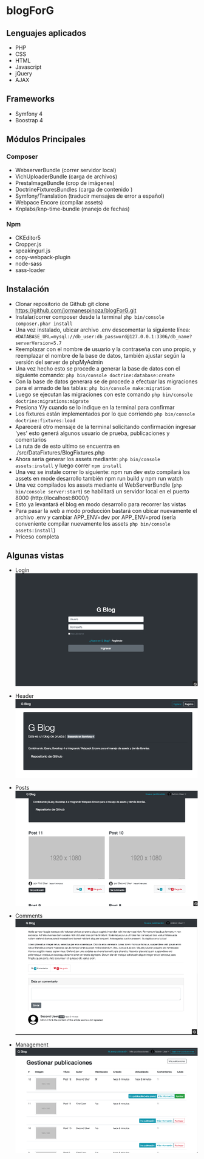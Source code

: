 # blogForG

## Lenguajes aplicados

* PHP
* CSS
* HTML
* Javascript
* jQuery
* AJAX

## Frameworks
* Symfony 4
* Boostrap 4

## Módulos Principales

### Composer
* WebserverBundle (correr servidor local)
* VichUploaderBundle (carga de archivos)
* PrestaImageBundle (crop de imágenes)
* DoctrineFixturesBundles (carga de contenido )
* Symfony/Translation (traducir mensajes de error a español)
* Webpace Encore (compilar assets)
* Knplabs/knp-time-bundle (manejo de fechas)

### Npm
* CKEditor5
* Cropper.js
* speakingurl.js
* copy-webpack-plugin
* node-sass
* sass-loader

## Instalación
* Clonar repositorio de Github git clone https://github.com/jormanespinoza/blogForG.git
* Instalar/correr composer desde la terminal `php bin/console composer.phar install`
* Una vez instalado, ubicar archivo .env descomentar la siguiente línea:
`#DATABASE_URL=mysql://db_user:db_password@127.0.0.1:3306/db_name?serverVersion=5.7`
* Reemplazar con el nombre de usuario y la contraseña con uno propio, y reemplazar el nombre de la base de datos, también ajustar según la versión del server de phpMyAdmin
* Una vez hecho esto se procede a generar la base de datos con el siguiente comando: `php bin/console doctrine:database:create`
* Con la base de datos generara se de procede a efectuar las migraciones para el armado de las tablas: `php bin/console make:migration`
* Luego se ejecutan las migraciones con este comando `php bin/console doctrine:migrations:migrate`
* Presiona Y/y cuando se lo indique en la terminal para confirmar
* Los fixtures están implementados por lo que corriendo `php bin/console doctrine:fixtures:load`
* Aparecerá otro mensaje de la terminal solicitando confirmación ingresar 'yes' esto generá algunos usuario de prueba, publicaciones y comentarios
* La ruta de de esto ultimo se encuentra en ./src/DataFixtures/BlogFixtures.php
* Ahora sería generar los assets mediante: `php bin/console assets:install` y luego correr `npm install`
* Una vez se instale correr lo siguiente: npm run dev esto compilará los assets en mode desarrollo también npm run build y npm run watch
* Una vez compilados los assets mediante el WebServerBundle (`php bin/console server:start`) se habilitará un servidor local en el puerto 8000 (http://localhost:8000/)
* Esto ya levantará el blog en modo desarrollo para recorrer las vistas
* Para pasar la web a modo producción bastará con ubicar nuevamente el archivo .env y cambiar APP_ENV=dev por APP_ENV=prod (sería conveniente compilar nuevamente los assets `php bin/console assets:install`)
* Priceso completa

## Algunas vistas

* Login
![alt text](https://raw.githubusercontent.com/jormanespinoza/blogForG/master/assets/images/login.png)

* Header
![alt text](https://raw.githubusercontent.com/jormanespinoza/blogForG/master/assets/images/header.png)

* Posts
![alt text](https://raw.githubusercontent.com/jormanespinoza/blogForG/master/assets/images/posts.png)

* Comments
![alt text](https://github.com/jormanespinoza/blogForG/blob/master/assets/images/comments.png)

* Management
![alt text](https://github.com/jormanespinoza/blogForG/blob/master/assets/images/manage_posts.png)
